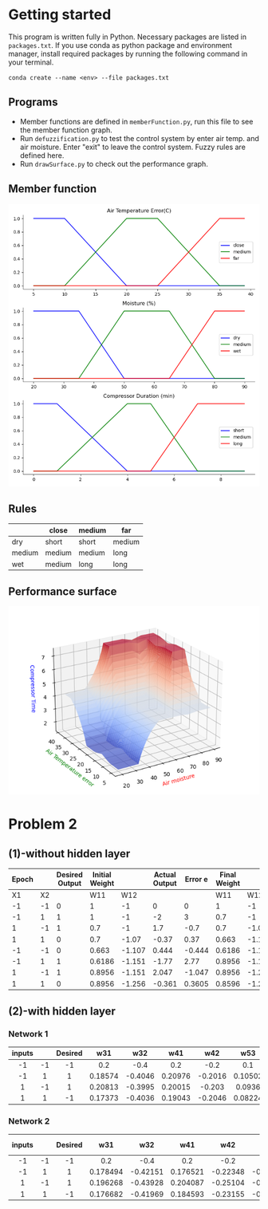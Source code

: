 # Getting started

This program is written fully in Python. Necessary packages are listed in `packages.txt`. If you use conda as python package and environment manager, install required packages by running the following command in your terminal.

```
conda create --name <env> --file packages.txt
```

## Programs

- Member functions are defined in `memberFunction.py`, run this file to see the member function graph.
- Run `defuzzification.py` to test the control system by enter air temp. and air moisture. Enter "exit" to leave the control system. Fuzzy rules are defined here.
- Run `drawSurface.py` to check out the performance graph.

## Member function

![](graphs/iniMF.png)

## Rules

|        | close | medium |  far   |
|--------|-------|--------|--------|
| dry    | short |  short   | medium |
| medium |medium | medium |  long  |
| wet    |medium |   long  |  long  |

## Performance surface

![](graphs/initPS.png)

# Problem 2 

## (1)-without hidden layer
| Epoch |    | Desired Output | Initial Weight |        | Actual Output | Error e | Final Weight |        |
|-------|----|----------------|----------------|--------|---------------|---------|--------------|--------|
| X1    | X2 |                | W11            | W12    |               |         | W11          | W12    |
| -1    | -1 | 0              | 1              | -1     | 0             | 0       | 1            | -1     |
| -1    | 1  | 1              | 1              | -1     | -2            | 3       | 0.7          | -1     |
| 1     | -1 | 1              | 0.7            | -1     | 1.7           | -0.7    | 0.7          | -1.07  |
| 1     | 1  | 0              | 0.7            | -1.07  | -0.37         | 0.37    | 0.663        | -1.107 |
| -1    | -1 | 0              | 0.663          | -1.107 | 0.444         | -0.444  | 0.6186       | -1.151 |
| -1    | 1  | 1              | 0.6186         | -1.151 | -1.77         | 2.77    | 0.8956       | -1.151 |
| 1     | -1 | 1              | 0.8956         | -1.151 | 2.047         | -1.047  | 0.8956       | -1.256 |
| 1     | 1  | 0              | 0.8956         | -1.256 | -0.361        | 0.3605  | 0.8596       | -1.292 |

## (2)-with hidden layer
### Network 1
| inputs |    | Desired |   w31   |   w32   |   w41   |   w42   |   w53   |    w54   |    θ3   |    θ4   |    θ5   |    n3   |    n4   |    n5    |  f(n3)  |  f(n4)  |  f(n5) |  f*(n3)  |  f*(n4)  |  f*(n5)  | Actual Output |     Error    |    w31    |   w32   |   w41   |   w42   |   w53   |     w54     |    θ3    |    θ4   |    θ5   |
|:------:|:--:|:-------:|:-------:|:-------:|:-------:|:-------:|:-------:|:--------:|:-------:|:-------:|:-------:|:-------:|:-------:|:--------:|:-------:|:-------:|:------:|:--------:|:--------:|:--------:|:-------------:|:------------:|:---------:|:-------:|:-------:|:-------:|:-------:|:-----------:|:--------:|:-------:|:-------:|
|   -1   | -1 |    -1   |   0.2   |   -0.4  |   0.2   |   -0.2  |   0.1   |   -0.4   |   0.8   |   -0.1  |   0.3   |   -0.6  |   0.1   | -0.37687 | 0.35434 | 0.52498 | 0.4069 | 0.228784 | 0.249376 | 0.241329 |  -0.376871992 |  0.623128008 | 0.1857438 | -0.4046 | 0.20976 | -0.2016 | 0.10502 | -0.39960985 | 0.785744 | -0.1046 | 0.30976 |
|   -1   |  1 |    1    | 0.18574 | -0.4046 | 0.20976 | -0.2016 | 0.10502 | -0.39961 | 0.78574 | -0.1046 | 0.30976 | -1.3761 | -0.3067 | -0.39045 | 0.20163 | 0.42392 | 0.4036 | 0.160977 | 0.244211 | 0.240709 |  -0.390447686 | -1.390447686 | 0.2081268 | -0.3995 | 0.20015 |  -0.203 |  0.0936 |  -0.3992012 | 0.808127 | -0.1097 | 0.31938 |
|    1   | -1 |    1    | 0.20813 | -0.3995 | 0.20015 |  -0.203 |  0.0936 |  -0.3992 | 0.80813 | -0.1097 | 0.31938 | -0.2005 | 0.51289 | -0.38973 | 0.45005 | 0.62548 | 0.4038 | 0.247505 | 0.234254 | 0.240742 |  -0.389729891 | -1.389729891 | 0.1737303 | -0.4036 | 0.19043 | -0.2046 | 0.08224 | -0.39891524 | 0.842523 | -0.1138 |  0.3291 |
|    1   |  1 |    -1   | 0.17373 | -0.4036 | 0.19043 | -0.2046 | 0.08224 | -0.39892 | 0.84252 | -0.1138 |  0.3291 | -1.0724 | 0.09964 | -0.41296 | 0.25494 | 0.52489 | 0.3982 | 0.189948 | 0.249381 | 0.239637 |  -0.412959276 |  0.587040724 |  0.184881 |  -0.399 | 0.19999 |  -0.206 | 0.08712 |  -0.3986085 | 0.831373 | -0.1184 | 0.33866 |

### Network 2
| inputs |    | Desired |    w31   |    w32   |    w41   |    w42   |    w43   | w54 |    θ3    |    θ4    | θ5 |    n3    |    n4    | n5 |  f(n3)  |  f(n4)  | f(n5) |  f*(n3)  |  f*(n4)  | f*(n5) | Actual Output |     Error    |     w31    |    w32   |    w41   |    w42   |    w43   | w54 |     θ3     |    θ4    | θ5 |
|:------:|:--:|:-------:|:--------:|:--------:|:--------:|:--------:|:--------:|:---:|:--------:|:--------:|:--:|:--------:|:--------:|:--:|:-------:|:-------:|:-----:|:--------:|:--------:|:------:|:-------------:|:------------:|:----------:|:--------:|:--------:|:--------:|:--------:|:---:|:----------:|:--------:|:--:|
|   -1   | -1 |    -1   | 0.2      | -0.4     | 0.2      | -0.2     | -0.4     |     | 0.8      | 0.3      |    | -0.6     | -0.06    |    | 0.35434 |  0.485  |       | 0.228784 | 0.249775 |        | -0.06         | 0.94         | 0.17849428 | -0.42151 | 0.176521 | -0.22348 | -0.41409 |     | 0.77849428 | 0.276521 |    |
|   -1   |  1 |    1    | 0.178494 | -0.42151 | 0.176521 | -0.22348 | -0.41409 |     | 0.778494 | 0.276521 |    | -1.37849 | -0.1057  |    | 0.20125 |  0.4736 |       | 0.160749 | 0.249303 |        | -0.105704138  | -1.105704138 | 0.19626836 | -0.43928 | 0.204087 | -0.25104 | -0.37609 |     | 0.79626836 | 0.304087 |    |
|    1   | -1 |    1    | 0.196268 | -0.43928 | 0.204087 | -0.25104 | -0.37609 |     | 0.796268 | 0.304087 |    | -0.16072 | 0.211489 |    | 0.45991 | 0.55268 |       | 0.248392 | 0.247225 |        | 0.211489395   | -0.788510605 | 0.17668235 | -0.41969 | 0.184593 | -0.23155 | -0.37296 |     | 0.81585438 | 0.323581 |    |
|    1   |  1 |    -1   | 0.176682 | -0.41969 | 0.184593 | -0.23155 | -0.37296 |     | 0.815854 | 0.323581 |    | -1.05887 | 0.024371 |    | 0.25753 | 0.50609 |       | 0.191206 | 0.249963 |        | 0.024371267   | 1.024371267  | 0.196269   | -0.40011 | 0.210198 | -0.20594 | -0.40007 |     | 0.79626773 | 0.297975 |    |